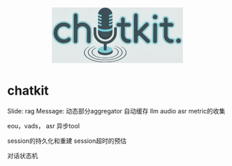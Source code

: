 <h1><div align="center"><img alt="chatkit" width="300px" height="auto" src="chatkit.png"></div></h1>


# chatkit


Slide: rag 
Message: 动态部分aggregator
自动缓存
llm audio asr metric的收集

eou，vads， asr
异步tool

session的持久化和重建
session超时的预估

对话状态机
